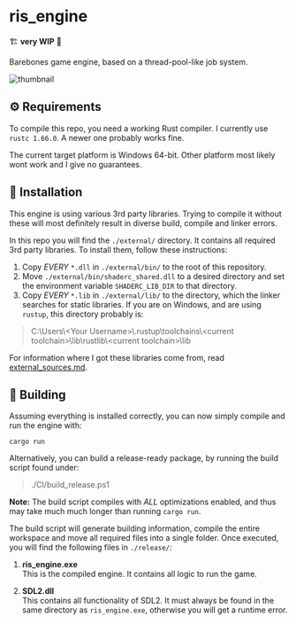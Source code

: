 # ris_engine

🏗️ **very WIP** 👷

Barebones game engine, based on a thread-pool-like job system.

![thumbnail](images/ris_engine_small.png "DALL·E: \"an expressive oil painting of an engine, burning is colourful pigments\"")

## ⚙️ Requirements

To compile this repo, you need a working Rust compiler. I currently use `rustc 1.66.0`. A newer one probably works fine.

The current target platform is Windows 64-bit. Other platform most likely wont work and I give no guarantees.

## 🔧 Installation

This engine is using various 3rd party libraries. Trying to compile it without these will most definitely result in diverse build, compile and linker errors.

In this repo you will find the `./external/` directory. It contains all required 3rd party libraries. To install them, follow these instructions:

1. Copy _EVERY_ `*.dll` in `./external/bin/` to the root of this repository.
2. Move `./external/bin/shaderc_shared.dll` to a desired directory and set the environment variable `SHADERC_LIB_DIR` to that directory.
3. Copy _EVERY_ `*.lib` in `./external/lib/` to the directory, which the linker searches for static libraries.  If you are on Windows, and are using `rustup`, this directory probably is:

> C:\\Users\\\<Your Username\>\\.rustup\\toolchains\\\<current toolchain\>\\lib\\rustlib\\\<current toolchain\>\\lib

For information where I got these libraries come from, read [external_sources.md](external_sources.md).


## 🔨 Building

Assuming everything is installed correctly, you can now simply compile and run the engine with:

    cargo run

Alternatively, you can build a release-ready package, by running the build script found under:

> ./CI/build_release.ps1


**Note:** The build script compiles with _ALL_ optimizations enabled, and thus may take much much longer than running `cargo run`.

The build script will generate building information, compile the entire workspace and move all required files into a single folder. Once executed, you will find the following files in `./release/`:

1. **ris_engine.exe**  
This is the compiled engine. It contains all logic to run the game.

2. **SDL2.dll**  
This contains all functionality of SDL2. It must always be found in the same directory as `ris_engine.exe`, otherwise you will get a runtime error.
